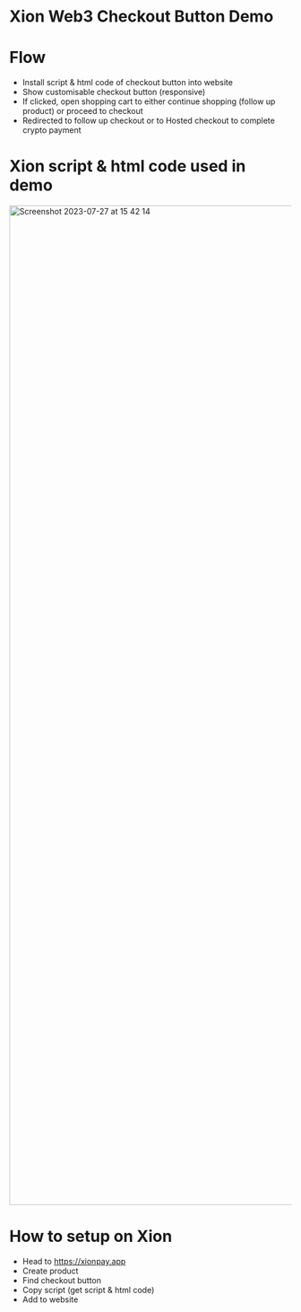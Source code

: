 # Xion Web3 Checkout Button Demo

# Flow
- Install script & html code of checkout button into website
- Show customisable checkout button (responsive)
- If clicked, open shopping cart to either continue shopping (follow up product) or proceed to checkout
- Redirected to follow up checkout or to Hosted checkout to complete crypto payment

# Xion script & html code used in demo
<img width="1782" alt="Screenshot 2023-07-27 at 15 42 14" src="https://github.com/aerynquarmby/xion-checkout-button-demo/assets/67911815/64437a09-84d8-4bb2-9cd7-89b30c4d89c3">


# How to setup on Xion
- Head to https://xionpay.app
- Create product
- Find checkout button
- Copy script (get script & html code)
- Add to website
